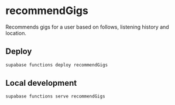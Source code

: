 # recommendGigs

Recommends gigs for a user based on follows, listening history and location.

## Deploy

```bash
supabase functions deploy recommendGigs
```

## Local development

```bash
supabase functions serve recommendGigs
```
